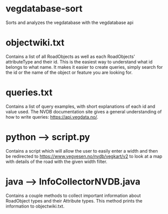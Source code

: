 # vegdatabase-sort
Sorts and analyzes the vegdatabase with the vegdatabase api

# objectwiki.txt
Contains a list of all RoadObjects as well as each RoadObjects' attributeType and their id. This is the easiest way to understand what id belongs to what name. It makes it easier to create queries, simply search for the id or the name of the object or feature you are looking for.

# queries.txt
Contains a list of query examples, with short explanations of each id and value used. The NVDB documentation site gives a general understanding of how to write queries: https://api.vegdata.no/.

# python --> script.py
Contains a script which will allow the user to easily enter a width and then be redirected to https://www.vegvesen.no/nvdb/vegkart/v2 to look at a map with details of the road with the given width filter.

# java --> InfoCollectorNVDB.java
Contains a couple methods to collect important information about RoadObject types and  their Attribute types. This method prints the information to objectwiki.txt.
